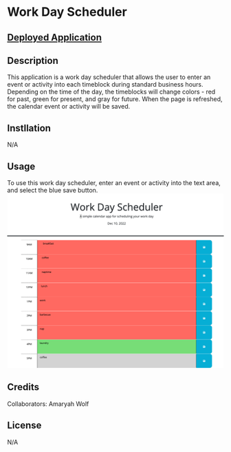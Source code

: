 # Work Day Scheduler

## [Deployed Application](https://amaryahwolf.github.io/work-day-scheduler/)

## Description
This application is a work day scheduler that allows the user to enter an event or activity into each timeblock during standard business hours. Depending on the time of the day, the timeblocks will change colors - red for past, green for present, and gray for future. When the page is refreshed, the calendar event or activity will be saved.

## Instllation
N/A

## Usage
To use this work day scheduler, enter an event or activity into the text area, and select the blue save button. 
![Screenshot of application](./work-day-scheduler-screenshot.png)

## Credits
Collaborators: 
Amaryah Wolf 

## License
N/A